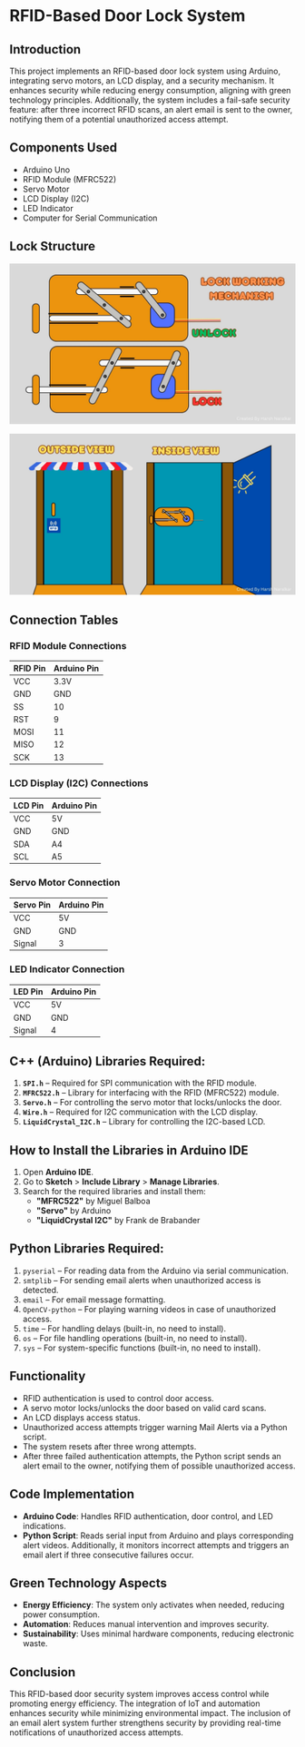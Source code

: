 # RFID-Based Door Lock System

## Introduction  
This project implements an RFID-based door lock system using Arduino, integrating servo motors, an LCD display, and a security mechanism. It enhances security while reducing energy consumption, aligning with green technology principles. Additionally, the system includes a fail-safe security feature: after three incorrect RFID scans, an alert email is sent to the owner, notifying them of a potential unauthorized access attempt.

## Components Used  
- Arduino Uno  
- RFID Module (MFRC522)  
- Servo Motor  
- LCD Display (I2C)  
- LED Indicator  
- Computer for Serial Communication  

## Lock Structure
![Lock Structure](LockStructure.jpg)

![Door Structure](view.jpg)

## Connection Tables  
### RFID Module Connections  
| RFID Pin | Arduino Pin |
|----------|------------|
| VCC      | 3.3V       |
| GND      | GND        |
| SS       | 10         |
| RST      | 9          |
| MOSI     | 11         |
| MISO     | 12         |
| SCK      | 13         |

### LCD Display (I2C) Connections  
| LCD Pin | Arduino Pin |
|---------|------------|
| VCC     | 5V         |
| GND     | GND        |
| SDA     | A4         |
| SCL     | A5         |

### Servo Motor Connection  
| Servo Pin | Arduino Pin |
|-----------|------------|
| VCC       | 5V         |
| GND       | GND        |
| Signal    | 3          |

### LED Indicator Connection  
| LED Pin | Arduino Pin |
|---------|------------|
| VCC     | 5V         |
| GND     | GND        |
| Signal  | 4          |


## **C++ (Arduino) Libraries Required:**
1. **`SPI.h`** – Required for SPI communication with the RFID module.  
2. **`MFRC522.h`** – Library for interfacing with the RFID (MFRC522) module.  
3. **`Servo.h`** – For controlling the servo motor that locks/unlocks the door.  
4. **`Wire.h`** – Required for I2C communication with the LCD display.  
5. **`LiquidCrystal_I2C.h`** – Library for controlling the I2C-based LCD.  

## **How to Install the Libraries in Arduino IDE**
1. Open **Arduino IDE**.
2. Go to **Sketch** > **Include Library** > **Manage Libraries**.
3. Search for the required libraries and install them:
   - **"MFRC522"** by Miguel Balboa
   - **"Servo"** by Arduino
   - **"LiquidCrystal I2C"** by Frank de Brabander

## **Python Libraries Required:**
1. `pyserial` – For reading data from the Arduino via serial communication.
2. `smtplib` – For sending email alerts when unauthorized access is detected.
3. `email` – For email message formatting.
4. `OpenCV-python` – For playing warning videos in case of unauthorized access.
5. `time` – For handling delays (built-in, no need to install).
6. `os` – For file handling operations (built-in, no need to install).
7. `sys` – For system-specific functions (built-in, no need to install).

## Functionality  
- RFID authentication is used to control door access.  
- A servo motor locks/unlocks the door based on valid card scans.  
- An LCD displays access status.  
- Unauthorized access attempts trigger warning Mail Alerts via a Python script.  
- The system resets after three wrong attempts.  
- After three failed authentication attempts, the Python script sends an alert email to the owner, notifying them of possible unauthorized access.

## Code Implementation  
- **Arduino Code**: Handles RFID authentication, door control, and LED indications.  
- **Python Script**: Reads serial input from Arduino and plays corresponding alert videos. Additionally, it monitors incorrect attempts and triggers an email alert if three consecutive failures occur.

## Green Technology Aspects  
- **Energy Efficiency**: The system only activates when needed, reducing power consumption.  
- **Automation**: Reduces manual intervention and improves security.  
- **Sustainability**: Uses minimal hardware components, reducing electronic waste.  

## Conclusion  
This RFID-based door security system improves access control while promoting energy efficiency. The integration of IoT and automation enhances security while minimizing environmental impact. The inclusion of an email alert system further strengthens security by providing real-time notifications of unauthorized access attempts.

